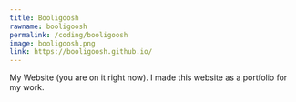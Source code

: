 ```yaml
---
title: Booligoosh
rawname: booligoosh
permalink: /coding/booligoosh
image: booligoosh.png
link: https://booligoosh.github.io/
---
```

My Website (you are on it right now). I made this website as a portfolio for my work.
